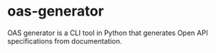 # oas-generator
OAS generator is a CLI tool in Python that generates Open API specifications from documentation. 
